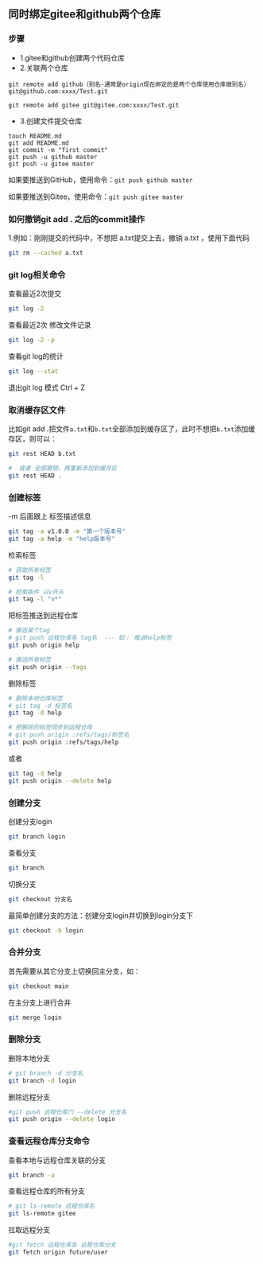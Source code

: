 ## 同时绑定gitee和github两个仓库

### 步骤

- 1.gitee和github创建两个代码仓库
- 2.关联两个仓库

```
git remote add github（别名-通常是origin现在绑定的是两个仓库使用仓库做别名） git@github.com:xxxx/Test.git

git remote add gitee git@gitee.com:xxxx/Test.git
```

- 3.创建文件提交仓库

```
touch README.md
git add README.md
git commit -m "first commit"
git push -u github master
git push -u gitee master
```

如果要推送到GitHub，使用命令：`git push github master`

如果要推送到Gitee，使用命令：`git push gitee master`

### 如何撤销git add . 之后的commit操作

1.例如：刚刚提交的代码中，不想把 a.txt提交上去，撤销 a.txt ，使用下面代码

```bash
git rm --cached a.txt
```

### git log相关命令

查看最近2次提交

```bash
git log -2
```

查看最近2次 修改文件记录

```bash
git log -2 -p
```

查看git log的统计

```bash
git log --stat
```

退出git log 模式 Ctrl + Z

### 取消缓存区文件

比如git add .把文件`a.txt`和`b.txt`全部添加到缓存区了，此时不想把`b.txt`添加缓存区，则可以：

```bash
git rest HEAD b.txt

#  或者 全部撤销，再重新添加到缓存区
git rest HEAD . 
```

### 创建标签

-m 后面跟上 标签描述信息

```bash
git tag -a v1.0.0 -m "第一个版本号"
git tag -a help -m "help版本号"
```

检索标签

```bash
# 获取所有标签
git tag -l

# 检索条件 以v开头
git tag -l "v*"
```

把标签推送到远程仓库

```bash
# 推送某个tag
# git push 远程仓库名 tag名  --- 如： 推送help标签
git push origin help

# 推送所有标签
git push origin --tags
```

删除标签

```bash
# 删除本地仓库标签
# git tag -d 标签名
git tag -d help

# 把删除的标签同步到远程仓库
# git push origin :refs/tags/标签名
git push origin :refs/tags/help
```

或者

```bash
git tag -d help
git push origin --delete help
```

### 创建分支

创建分支login

```bash
git branch login
```

查看分支

```bash
git branch
```

切换分支

```bash
git checkout 分支名
```

最简单创建分支的方法：创建分支login并切换到login分支下

```bash
git checkout -b login
```

### 合并分支

首先需要从其它分支上切换回主分支，如：

```bash
git checkout main
```

在主分支上进行合并

```bash
git merge login
```



### 删除分支

删除本地分支

```bash
# git branch -d 分支名
git branch -d login
```

删除远程分支

```bash
#git push 远程仓库门 --delete 分支名
git push origin --delete login
```



### 查看远程仓库分支命令

查看本地与远程仓库关联的分支

```bash
git branch -a
```

查看远程仓库的所有分支

```bash
# git ls-remote 远程仓库名
git ls-remote gitee
```

拉取远程分支

```bash
#git fetch 远程仓库名 远程仓库分支
git fetch origin future/user
```

